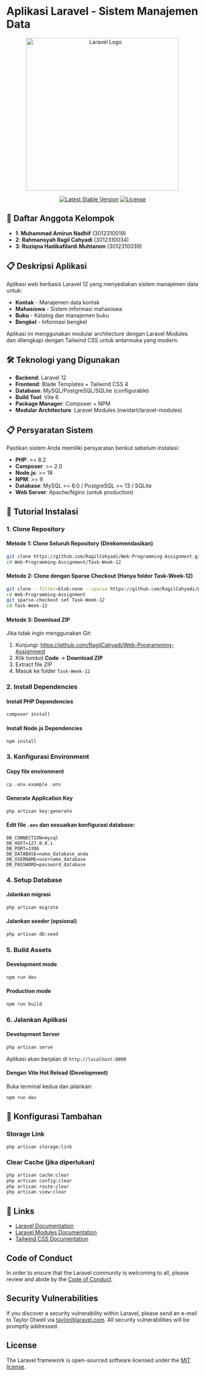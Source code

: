 # Aplikasi Laravel - Sistem Manajemen Data

<p align="center"><a href="https://laravel.com" target="_blank"><img src="https://raw.githubusercontent.com/laravel/art/master/logo-lockup/5%20SVG/2%20CMYK/1%20Full%20Color/laravel-logolockup-cmyk-red.svg" width="400" alt="Laravel Logo"></a></p>

<p align="center">
<a href="https://packagist.org/packages/laravel/framework"><img src="https://img.shields.io/packagist/v/laravel/framework" alt="Latest Stable Version"></a>
<a href="https://packagist.org/packages/laravel/framework"><img src="https://img.shields.io/packagist/l/laravel/framework" alt="License"></a>
</p>

## 👥 Daftar Anggota Kelompok  

- **1**: **Muhammad Amirun Nadhif** (3012310019)
- **2**: **Rahmansyah Ragil Cahyadi** (3012310034)  
- **3**: **Ruziqna Hadikafilardi Muhtarom** (3012310039)

## 📋 Deskripsi Aplikasi

Aplikasi web berbasis Laravel 12 yang menyediakan sistem manajemen data untuk:
- **Kontak** - Manajemen data kontak
- **Mahasiswa** - Sistem informasi mahasiswa  
- **Buku** - Katalog dan manajemen buku
- **Bengkel** - Informasi bengkel

Aplikasi ini menggunakan modular architecture dengan Laravel Modules dan dilengkapi dengan Tailwind CSS untuk antarmuka yang modern.

## 🛠️ Teknologi yang Digunakan

- **Backend**: Laravel 12
- **Frontend**: Blade Templates + Tailwind CSS 4
- **Database**: MySQL/PostgreSQL/SQLite (configurable)
- **Build Tool**: Vite 6
- **Package Manager**: Composer + NPM
- **Modular Architecture**: Laravel Modules (nwidart/laravel-modules)

## 📋 Persyaratan Sistem

Pastikan sistem Anda memiliki persyaratan berikut sebelum instalasi:

- **PHP**: >= 8.2
- **Composer**: >= 2.0
- **Node.js**: >= 18
- **NPM**: >= 9
- **Database**: MySQL >= 8.0 / PostgreSQL >= 13 / SQLite
- **Web Server**: Apache/Nginx (untuk production)

## 🚀 Tutorial Instalasi

### 1. Clone Repository

#### Metode 1: Clone Seluruh Repository (Direkomendasikan)
```bash
git clone https://github.com/RagilCahyadi/Web-Programming-Assignment.git
cd Web-Programming-Assignment/Task-Week-12
```

#### Metode 2: Clone dengan Sparse Checkout (Hanya folder Task-Week-12)
```bash
git clone --filter=blob:none --sparse https://github.com/RagilCahyadi/Web-Programming-Assignment.git
cd Web-Programming-Assignment
git sparse-checkout set Task-Week-12
cd Task-Week-12
```

#### Metode 3: Download ZIP
Jika tidak ingin menggunakan Git:
1. Kunjungi: https://github.com/RagilCahyadi/Web-Programming-Assignment
2. Klik tombol **Code** → **Download ZIP**
3. Extract file ZIP
4. Masuk ke folder `Task-Week-12`

### 2. Install Dependencies

#### Install PHP Dependencies
```bash
composer install
```

#### Install Node.js Dependencies
```bash
npm install
```

### 3. Konfigurasi Environment

#### Copy file environment
```bash
cp .env.example .env
```

#### Generate Application Key
```bash
php artisan key:generate
```

#### Edit file `.env` dan sesuaikan konfigurasi database:
```env
DB_CONNECTION=mysql
DB_HOST=127.0.0.1
DB_PORT=3306
DB_DATABASE=nama_database_anda
DB_USERNAME=username_database
DB_PASSWORD=password_database
```

### 4. Setup Database

#### Jalankan migrasi
```bash
php artisan migrate
```

#### Jalankan seeder (opsional)
```bash
php artisan db:seed
```

### 5. Build Assets

#### Development mode
```bash
npm run dev
```

#### Production mode
```bash
npm run build
```

### 6. Jalankan Aplikasi

#### Development Server
```bash
php artisan serve
```

Aplikasi akan berjalan di `http://localhost:8000`

#### Dengan Vite Hot Reload (Development)
Buka terminal kedua dan jalankan:
```bash
npm run dev
```

## 🔧 Konfigurasi Tambahan

### Storage Link
```bash
php artisan storage:link
```

### Clear Cache (jika diperlukan)
```bash
php artisan cache:clear
php artisan config:clear
php artisan route:clear
php artisan view:clear
```  

## 🔗 Links

- [Laravel Documentation](https://laravel.com/docs)
- [Laravel Modules Documentation](https://nwidart.com/laravel-modules/)
- [Tailwind CSS Documentation](https://tailwindcss.com/docs)

## Code of Conduct

In order to ensure that the Laravel community is welcoming to all, please review and abide by the [Code of Conduct](https://laravel.com/docs/contributions#code-of-conduct).

## Security Vulnerabilities

If you discover a security vulnerability within Laravel, please send an e-mail to Taylor Otwell via [taylor@laravel.com](mailto:taylor@laravel.com). All security vulnerabilities will be promptly addressed.

## License

The Laravel framework is open-sourced software licensed under the [MIT license](https://opensource.org/licenses/MIT).
